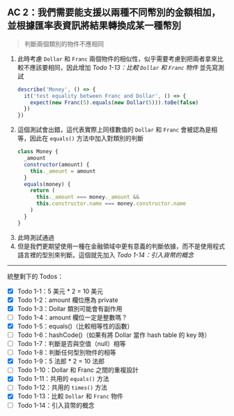 ## AC 2：我們需要能支援以兩種不同幣別的金額相加，並根據匯率表資訊將結果轉換成某一種幣別

> 判斷兩個類別的物件不應相同

1. 此時考慮 `Dollar` 和 `Franc` 兩個物件的相似性，似乎需要考慮到把兩者拿來比較不應該要相同，因此增加 _Todo 1-13：比較 `Dollar` 和 `Franc` 物件_ 並先寫測試
   ```js
   describe('Money', () => {
     it('test equality between Franc and Dollar', () => {
       expect(new Franc(5).equals(new Dollar(5))).toBe(false)
     })
   })
   ```
2. 這個測試會出錯，這代表實際上同樣數值的 `Dollar` 和 `Franc` 會被認為是相等，因此在 `equals()` 方法中加入對類別的判斷
   ```js
   class Money {
     _amount
     constructor(amount) {
       this._amount = amount
     }
     equals(money) {
       return (
         this._amount === money._amount &&
         this.constructor.name === money.constructor.name
       )
     }
   }
   ```
3. 此時測試通過
4. 但是我們更期望使用一種在金融領域中更有意義的判斷依據，而不是使用程式語言裡的型別來判斷。這個就先加入 _Todo 1-14：引入貨幣的概念_

---

統整剩下的 Todos：

- [X] Todo 1-1：5 美元 * 2 = 10 美元
- [X] Todo 1-2：amount 欄位應為 private
- [X] Todo 1-3：Dollar 類別可能會有副作用
- [ ] Todo 1-4：amount 欄位一定是整數嗎？
- [X] Todo 1-5：equals()（比較相等性的函數）
- [ ] Todo 1-6：hashCode()（如果有將 Dollar 當作 hash table 的 key 時）
- [ ] Todo 1-7：判斷是否與空值（null）相等
- [ ] Todo 1-8：判斷任何型別物件的相等
- [X] Todo 1-9：5 法郎 * 2 = 10 法郎
- [ ] Todo 1-10：Dollar 和 Franc 之間的重複設計
- [X] Todo 1-11：共用的 `equals()` 方法
- [ ] Todo 1-12：共用的 `times()` 方法
- [X] Todo 1-13：比較 `Dollar` 和 `Franc` 物件
- [ ] Todo 1-14：引入貨幣的概念